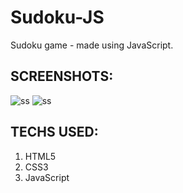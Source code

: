# Sudoku-JS
Sudoku game - made using JavaScript. 

## SCREENSHOTS:
![ss](https://user-images.githubusercontent.com/91590197/182679222-f40cc3d2-f879-466d-a709-d7124ae93e79.jpg)
![ss](https://user-images.githubusercontent.com/91590197/182679394-ea8c10e9-5e15-4685-a073-59b8b0ebaa04.jpg)

## TECHS USED:
1. HTML5
2. CSS3
3. JavaScript
